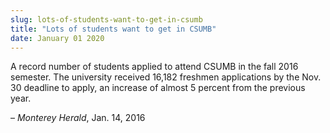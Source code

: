 ```yaml
---
slug: lots-of-students-want-to-get-in-csumb
title: "Lots of students want to get in CSUMB"
date: January 01 2020
---
```


<p>A record number of students applied to attend CSUMB in the fall 2016 semester. The university received 16,182 freshmen applications by the Nov. 30 deadline to apply, an increase of almost 5 percent from the previous year.
</p><p>– <em>Monterey Herald</em>, Jan. 14, 2016
</p>

